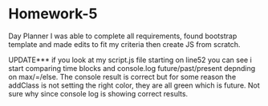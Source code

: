 # Homework-5
Day Planner
I was able to complete all requirements, found bootstrap template and made edits to fit my criteria then create JS from scratch. 

UPDATE***
if you look at my script.js file starting on line52 you can see i start comparing time blocks and console.log future/past/present depnding on max/=/else.
The console result is correct but for some reason the addClass is not setting the right color, they are all green which is future.  Not sure why since console log is showing correct results. 